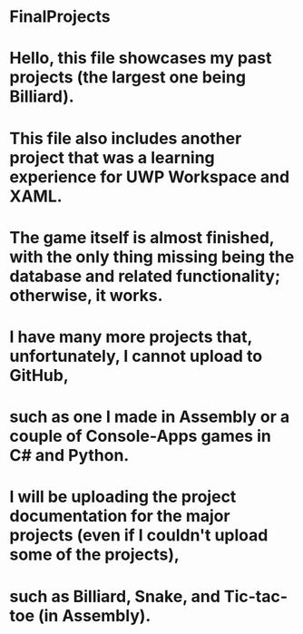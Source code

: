 # FinalProjects

# Hello, this file showcases my past projects (the largest one being Billiard).
# This file also includes another project that was a learning experience for UWP Workspace and XAML.
# The game itself is almost finished, with the only thing missing being the database and related functionality; otherwise, it works.
# I have many more projects that, unfortunately, I cannot upload to GitHub,
# such as one I made in Assembly or a couple of Console-Apps games in C# and Python.
# I will be uploading the project documentation for the major projects (even if I couldn't upload some of the projects),
# such as Billiard, Snake, and Tic-tac-toe (in Assembly).
